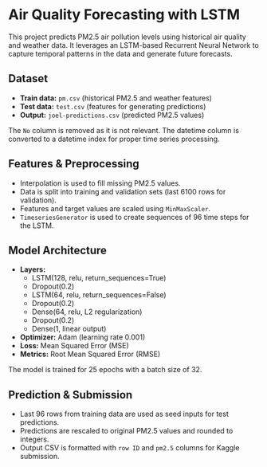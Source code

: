 # Air Quality Forecasting with LSTM

This project predicts PM2.5 air pollution levels using historical air quality and weather data. It leverages an LSTM-based Recurrent Neural Network to capture temporal patterns in the data and generate future forecasts.

## Dataset

- **Train data:** `pm.csv` (historical PM2.5 and weather features)
- **Test data:** `test.csv` (features for generating predictions)
- **Output:** `joel-predictions.csv` (predicted PM2.5 values)

The `No` column is removed as it is not relevant. The datetime column is converted to a datetime index for proper time series processing.

## Features & Preprocessing

- Interpolation is used to fill missing PM2.5 values.
- Data is split into training and validation sets (last 6100 rows for validation).
- Features and target values are scaled using `MinMaxScaler`.
- `TimeseriesGenerator` is used to create sequences of 96 time steps for the LSTM.

## Model Architecture

- **Layers:**
  - LSTM(128, relu, return_sequences=True)
  - Dropout(0.2)
  - LSTM(64, relu, return_sequences=False)
  - Dropout(0.2)
  - Dense(64, relu, L2 regularization)
  - Dropout(0.2)
  - Dense(1, linear output)
- **Optimizer:** Adam (learning rate 0.001)
- **Loss:** Mean Squared Error (MSE)
- **Metrics:** Root Mean Squared Error (RMSE)

The model is trained for 25 epochs with a batch size of 32.

## Prediction & Submission

- Last 96 rows from training data are used as seed inputs for test predictions.
- Predictions are rescaled to original PM2.5 values and rounded to integers.
- Output CSV is formatted with `row ID` and `pm2.5` columns for Kaggle submission.

